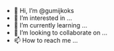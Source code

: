 - 👋 Hi, I’m @gumijkoks
- 👀 I’m interested in ...
- 🌱 I’m currently learning ...
- 💞️ I’m looking to collaborate on ...
- 📫 How to reach me ...

<!---
gumijkoks/gumijkoks is a ✨ special ✨ repository because its `README.md` (this file) appears on your GitHub profile.
You can click the Preview link to take a look at your changes.
--->
